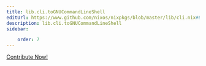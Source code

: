 ```yaml
---
title: lib.cli.toGNUCommandLineShell
editUrl: https://www.github.com/nixos/nixpkgs/blob/master/lib/cli.nix#L47C5
description: lib.cli.toGNUCommandLineShell
sidebar:

    order: 7
---
```


<a href="https://www.github.com/nixos/nixpkgs/blob/master/lib/cli.nix#L47C5">Contribute Now!</a>



